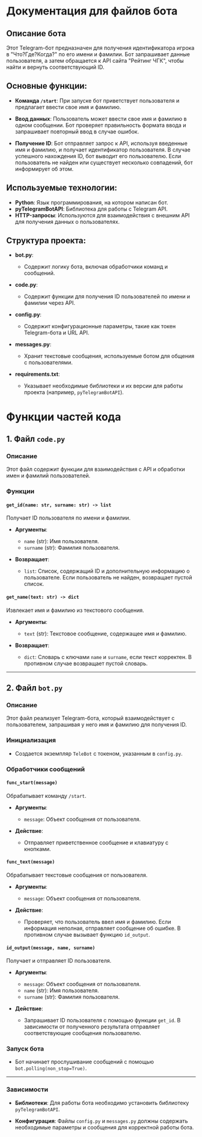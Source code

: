 # Документация для файлов бота
## Описание бота
Этот Telegram-бот предназначен для получения идентификатора игрока в "Что?Где?Когда?" по его имени и фамилии. 
Бот запрашивает данные пользователя, а затем обращается к API сайта "Рейтинг ЧГК", чтобы найти и вернуть соответствующий ID.

## Основные функции:

- **Команда `/start`**: При запуске бот приветствует пользователя и предлагает ввести свое имя и фамилию.
  
- **Ввод данных**: Пользователь может ввести свое имя и фамилию в одном сообщении. Бот проверяет правильность формата ввода и запрашивает повторный ввод в случае ошибок.

- **Получение ID**: Бот отправляет запрос к API, используя введенные имя и фамилию, и получает идентификатор пользователя. В случае успешного нахождения ID, бот выводит его пользователю. Если пользователь не найден или существует несколько совпадений, бот информирует об этом.

## Используемые технологии:

- **Python**: Язык программирования, на котором написан бот.
- **pyTelegramBotAPI**: Библиотека для работы с Telegram API.
- **HTTP-запросы**: Используются для взаимодействия с внешним API для получения данных о пользователях.

## Структура проекта:

- **bot.py**: 
  - Содержит логику бота, включая обработчики команд и сообщений.
  
- **code.py**: 
  - Содержит функции для получения ID пользователей по имени и фамилии через API.

- **config.py**: 
  - Содержит конфигурационные параметры, такие как токен Telegram-бота и URL API.

- **messages.py**: 
  - Хранит текстовые сообщения, используемые ботом для общения с пользователями.

- **requirements.txt**: 
  - Указывает необходимые библиотеки и их версии для работы проекта (например, `pyTelegramBotAPI`).


# Функции частей кода
## 1. Файл `code.py`

### Описание

Этот файл содержит функции для взаимодействия с API и обработки имен и фамилий пользователей.

### Функции

#### `get_id(name: str, surname: str) -> list`

Получает ID пользователя по имени и фамилии.

- **Аргументы**:
  - `name` (str): Имя пользователя.
  - `surname` (str): Фамилия пользователя.

- **Возвращает**:
  - `list`: Список, содержащий ID и дополнительную информацию о пользователе. Если пользователь не найден, возвращает пустой список.

#### `get_name(text: str) -> dict`

Извлекает имя и фамилию из текстового сообщения.

- **Аргументы**:
  - `text` (str): Текстовое сообщение, содержащее имя и фамилию.

- **Возвращает**:
  - `dict`: Словарь с ключами `name` и `surname`, если текст корректен. В противном случае возвращает пустой словарь.

---

## 2. Файл `bot.py`

### Описание

Этот файл реализует Telegram-бота, который взаимодействует с пользователем, запрашивая у него имя и фамилию для получения ID.

### Инициализация

- Создается экземпляр `TeleBot` с токеном, указанным в `config.py`.

### Обработчики сообщений

#### `func_start(message)`

Обрабатывает команду `/start`.

- **Аргументы**:
  - `message`: Объект сообщения от пользователя.

- **Действие**:
  - Отправляет приветственное сообщение и клавиатуру с кнопками.

#### `func_text(message)`

Обрабатывает текстовые сообщения от пользователя.

- **Аргументы**:
  - `message`: Объект сообщения от пользователя.

- **Действие**:
  - Проверяет, что пользователь ввел имя и фамилию. Если информация неполная, отправляет сообщение об ошибке. В противном случае вызывает функцию `id_output`.

#### `id_output(message, name, surname)`

Получает и отправляет ID пользователя.

- **Аргументы**:
  - `message`: Объект сообщения от пользователя.
  - `name` (str): Имя пользователя.
  - `surname` (str): Фамилия пользователя.

- **Действие**:
  - Запрашивает ID пользователя с помощью функции `get_id`. В зависимости от полученного результата отправляет соответствующие сообщения пользователю.

### Запуск бота

- Бот начинает прослушивание сообщений с помощью `bot.polling(non_stop=True)`.

---

### Зависимости

- **Библиотеки**: Для работы бота необходимо установить библиотеку `pyTelegramBotAPI`.

- **Конфигурация**: Файлы `config.py` и `messages.py` должны содержать необходимые параметры и сообщения для корректной работы бота.
```
